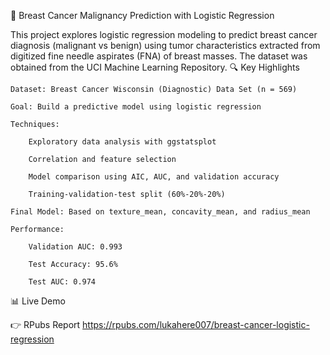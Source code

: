 🧬 Breast Cancer Malignancy Prediction with Logistic Regression

This project explores logistic regression modeling to predict breast cancer diagnosis (malignant vs benign) using tumor characteristics extracted from digitized fine needle aspirates (FNA) of breast masses. The dataset was obtained from the UCI Machine Learning Repository.
🔍 Key Highlights

    Dataset: Breast Cancer Wisconsin (Diagnostic) Data Set (n = 569)

    Goal: Build a predictive model using logistic regression

    Techniques:

        Exploratory data analysis with ggstatsplot

        Correlation and feature selection

        Model comparison using AIC, AUC, and validation accuracy

        Training-validation-test split (60%-20%-20%)

    Final Model: Based on texture_mean, concavity_mean, and radius_mean

    Performance:

        Validation AUC: 0.993

        Test Accuracy: 95.6%

        Test AUC: 0.974

📊 Live Demo

👉 RPubs Report https://rpubs.com/lukahere007/breast-cancer-logistic-regression
